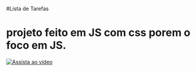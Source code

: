 
  #Lista de Tarefas
  <h1>
    projeto feito em JS com css porem o foco em JS.
  </h1>



[![Assista ao vídeo](https://th.bing.com/th/id/OIP.Gei05Ta1r9xu-ZTXU2kmrgHaH0?pid=ImgDet&rs=1)](https://www.youtube.com/watch?v=p_7kyxAJDEI&ab_channel=CaioFratini)

